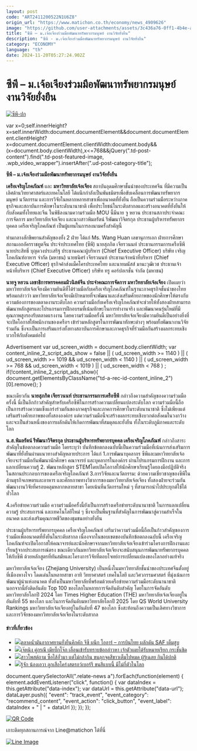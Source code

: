 ```yaml
---
layout: post
code: "ART2411200522N1U6Z8"
origin_url: "https://www.matichon.co.th/economy/news_4909626"
image: "https://github.com/user-attachments/assets/3c436a76-0ff1-4b4e-ab55-08ba9bac6a36"
title: "ซีพี – ม.เจ้อเจียงร่วมมือพัฒนาทรัพยากรมนุษย์ งานวิจัยยั่งยืน"
description: "ซีพี - ม.เจ้อเจียงร่วมมือพัฒนาทรัพยากรมนุษย์ งานวิจัยยั่งยืน"
category: "ECONOMY"
language: "th"
date: 2024-11-20T05:27:24.902Z
---
```


# ซีพี – ม.เจ้อเจียงร่วมมือพัฒนาทรัพยากรมนุษย์ งานวิจัยยั่งยืน

[![](https://www.matichon.co.th/wp-content/uploads/2024/11/ซีพี-ปก.jpg "ซีพี-ปก")](https://www.matichon.co.th/wp-content/uploads/2024/11/ซีพี-ปก.jpg)

var x=0;self.innerHeight?x=self.innerWidth:document.documentElement&&document.documentElement.clientHeight?x=document.documentElement.clientWidth:document.body&&(x=document.body.clientWidth),x<=768&&jQuery(".td-post-content").find(".td-post-featured-image, .wpb\_video\_wrapper").insertAfter(".ud-post-category-title");

**ซีพี – ม.เจ้อเจียงร่วมมือพัฒนาทรัพยากรมนุษย์ งานวิจัยยั่งยืน**

**เครือเจริญโภคภัณฑ์** และ **มหาวิทยาลัยเจ้อเจียง** สถาบันอุดมศึกษาชั้นนำของประเทศจีน ที่มีความเป็นเลิศด้านวิทยาศาสตร์และเทคโนโลยี ได้ผนึกกำลังเป็นพันธมิตรเพื่อขับเคลื่อนการพัฒนาทรัพยากรมนุษย์ นวัตกรรม และการวิจัยในหลากหลายสาขาเพื่ออนาคตที่ยั่งยืน ถือเป็นความร่วมมือระหว่างภาคธุรกิจและสถาบันการศึกษาในระดับนานาชาติ เพื่อประโยชน์ในระดับสากลและสร้างอนาคตที่ยั่งยืนให้กับสังคมทั้งไทยและจีน ในพิธีลงนามความร่วมมือ MOU นี้มีนาย จู หยวน ประธานสภาประจำคณะการจัดการ มหาวิทยาลัยเจ้อเจียง และนางสาวพิมลรัตน์ รีพัฒนาวิจิตรกุล ประธานผู้บริหารทรัพยากรบุคคล เครือเจริญโภคภัณฑ์ เป็นผู้แทนในการลงนามครั้งสำคัญนี้

ท่ามกลางสักขีพยานสำคัญของทั้ง 2 ฝ่าย ได้แก่ Ms. Wang Huan เลขานุการเอก ฝ่ายการศึกษา สถานเอกอัครราชทูตจีน ประจำประเทศไทย (ซีพี) นายสุภกิต เจียรวนนท์ ประธานกรรมการเครือซีพี นายประสิทธิ์ บุญดวงประเสริฐ ประธานคณะผู้บริหาร (Chief Executive Officer) บริษัท เจริญโภคภัณฑ์อาหาร จำกัด (มหาชน) นายธนิศร์ เจียรวนนท์ ประธานเจ้าหน้าที่บริหาร (Chief Executive Officer) ธุรกิจค้าส่งแม็คโครประเทศไทย และนายมนัสส์ มานะวุฒิเวช ประธานเจ้าหน้าที่บริหาร (Chief Executive Officer) บริษัท ทรู คอร์ปอเรชั่น จำกัด (มหาชน)

**นายจู หยวน เลขาธิการพรรคคอมมิวนิสต์จีน ประจำคณะการจัดการ มหาวิทยาลัยเจ้อเจียง** เปิดเผยว่า มหาวิทยาลัยเจ้อเจียงมีความยินดีที่ได้ร่วมมือกับเครือเจริญโภคภัณฑ์ในฐานะภาคธุรกิจชั้นนำของไทย พร้อมกล่าวว่า มหาวิทยาลัยเจ้อเจียงมีเป้าหมายที่จะพัฒนาและส่งเสริมศักยภาพของนักศึกษาให้ตรงกับความต้องการของตลาดงานระดับโลก ความร่วมมือกับเครือเจริญโภคภัณฑ์จะช่วยให้ทั้งสองฝ่ายสามารถพัฒนาหลักสูตรและโปรแกรมการฝึกอบรมที่เน้นทักษะในการทำงานจริง และพัฒนาคนรุ่นใหม่ที่มีคุณภาพสูงรองรับตลาดแรงงาน โดยความร่วมมือครั้งนี้ มหาวิทยาลัยเจ้อเจียงมีความยินดีเป็นอย่างยิ่งที่จะเปิดโอกาสให้พนักงานของเครือฯ เข้าร่วมหลักสูตรในการพัฒนาทักษะต่างๆ พร้อมทั้งพัฒนางานวิจัย ร่วมกัน ซึ่งจะเป็นการเสริมแกร่งทั้งทางสถาบันการศึกษาและภาคธุรกิจที่ร่วมมือกันสร้างผลกระทบเชิงบวกให้กับสังคมต่อไป

Advertisement var ud\_screen\_width = document.body.clientWidth; var content\_inline\_2\_script\_ads\_show = false || ( ud\_screen\_width >= 1140 ) || ( ud\_screen\_width >= 1019 && ud\_screen\_width < 1140 ) || ( ud\_screen\_width >= 768 && ud\_screen\_width < 1019 ) || ( ud\_screen\_width < 768 ) ; if(!content\_inline\_2\_script\_ads\_show){ document.getElementsByClassName("td-a-rec-id-content\_inline\_2")\[0\].remove(); }

ขณะเดียวกัน **นายสุภกิต เจียรวนนท์ ประธานกรรมการเครือซีพี** กล่าวถึงความสำคัญของความร่วมมือครั้งนี้ นี่เป็นอีกก้าวสำคัญสำหรับเครือซีพีในการสร้างความเปลี่ยนแปลงระดับโลก ความร่วมมือนี้ถือเป็นการสร้างความแข็งแกร่งร่วมกันของภาคธุรกิจและภาคการศึกษาในระดับนานาชาติ ซึ่งไม่เพียงแต่เสริมสร้างศักยภาพของทั้งสององค์กร แต่ความร่วมมือนี้จะสร้างผลกระทบเชิงบวกต่อสังคมในวงกว้าง และจะเป็นส่วนหนึ่งของการผลักดันให้เกิดการพัฒนาที่สมดุลและยั่งยืน ทั้งในระดับภูมิภาคและระดับโลก

**น.ส.พิมลรัตน์ รีพัฒนาวิจิตรกุล ประธานผู้บริหารทรัพยากรบุคคล เครือเจริญโภคภัณฑ์** กล่าวถึงสาระสำคัญในข้อตกลงความร่วมมือ โดยระบุว่า บันทึกข้อตกลงฉบับนี้เป็นความร่วมมือที่เน้นการส่งเสริมการพัฒนาที่ยั่งยืนผ่านแนวทางสำคัญหลายประการ ได้แก่ 1.การพัฒนาบุคลากร ซีพีและมหาวิทยาลัยเจ้อเจียงจะร่วมมือกันพัฒนานักศึกษา คณาจารย์ และบุคลากรในองค์กร ผ่านโปรแกรมการฝึกงาน และการแลกเปลี่ยนความรู้ 2. พัฒนาหลักสูตร STEMโดยเปิดโอกาสให้นักศึกษาเรียนรู้โดยลงมือปฏิบัติจริงในสถานประกอบการของเครือเจริญโภคภัณฑ์ 3.การวิจัยและนวัตกรรม: ด้วยความเชี่ยวชาญของซีพีในด้านธุรกิจเกษตรและอาหาร และศักยภาพทางวิชาการของมหาวิทยาลัยเจ้อเจียง ทั้งสองฝ่ายจะร่วมกันพัฒนางานวิจัยที่ครอบคลุมหลากหลายสาขา โดยเน้นที่นวัตกรรมใหม่ ๆ ที่สามารถนำไปประยุกต์ใช้ได้ทั่วโลก

4.เครือข่ายความร่วมมือ ความร่วมมือครั้งนี้ยังเป็นการสร้างเครือข่ายระดับนานาชาติ ในการแลกเปลี่ยนความรู้ ประสบการณ์ และเทคโนโลยีใหม่ ๆ ซึ่งจะเป็นพื้นฐานที่สำคัญในการพัฒนาสู่ความสำเร็จในอนาคต และส่งเสริมคุณภาพชีวิตของชุมชนอย่างยั่งยืน

ประธานผู้บริหารทรัพยากรบุคคล เครือเจริญโภคภัณฑ์ เสริมว่าความร่วมมือนี้ถือเป็นก้าวสำคัญของการร่วมมือเพื่ออนาคตที่ยั่งยืนในระดับสากล เนื่องจากในขอบเขตของบันทึกข้อตกลงฉบับนี้ เครือเจริญโภคภัณฑ์จะเปิดโอกาสให้คณาจารย์และนักศึกษาจากมหาวิทยาลัยเจ้อเจียงเข้าร่วมโครงการฝึกงานและเรียนรู้จากประสบการณ์ตรง ขณะเดียวกันมหาวิทยาลัยเจ้อเจียงจะสนับสนุนการพัฒนาทรัพยากรบุคคลให้กับซีพี ด้วยหลักสูตรที่ทันสมัยและโครงการวิจัยที่ตอบโจทย์การเปลี่ยนแปลงของโลกอย่างแท้จริง

มหาวิทยาลัยเจ้อเจียง (Zhejiang University) เป็นหนึ่งในมหาวิทยาลัยชั้นนำของประเทศจีนตั้งอยู่ที่เมืองหางโจว โดดเด่นในหลายสาขา อาทิ วิทยาศาสตร์ เทคโนโลยี และวิศวกรรมศาสตร์ ที่มุ่งเน้นการพัฒนาผู้นำแห่งอนาคต ทั้งยังเป็นมหาวิทยาลัยที่พร้อมด้วยเครือข่ายความร่วมมือระดับนานาชาติ นอกจากนี้ยังติดอันดับ Top 100 ของโลกในหลายการจัดอันดับสำคัญ โดยในการจัดอันดับมหาวิทยาลัยโลกปี 2024 โดย Times Higher Education (THE) มหาวิทยาลัยเจ้อเจียงอยู่ในอันดับที่ 55 ของโลก และในการจัดอันดับมหาวิทยาลัยโลกปี 2025 โดย QS World University Rankings มหาวิทยาลัยเจ้อเจียงอยู่ในอันดับที่ 47 ของโลก ซึ่งสะท้อนถึงความเป็นเลิศทางวิชาการและการวิจัยของมหาวิทยาลัยเจ้อเจียงในระดับสากล

#### ข่าวที่เกี่ยวข้อง

*   [![](https://www.matichon.co.th/wp-content/uploads/2024/11/จีซี-โออาร์-ทีจี-ปก.jpg)ตลาดน้ำมันอากาศยานยั่งยืนคึกคัก จีซี ผนึก โออาร์ – การบินไทย ผลักดัน SAF เต็มสูบ](https://www.matichon.co.th/economy/news_4909660)
*   [![](https://www.matichon.co.th/wp-content/uploads/2024/11/597.jpg)เจ๊หนิง คู่กรณี เมียบิ๊กโจ๊ก เลื่อนเข้ารับทราบข้อกล่าวหา เจ้าตัวเผยได้รับหมายเรียก กระชั้นชิด](https://www.matichon.co.th/local/crime/news_4909639)
*   [![](https://www.matichon.co.th/wp-content/uploads/2024/11/c137.jpg)สาวโพสต์ถาม ซื้อไส้อั่วมา แต่ไม่กล้ากิน ขนลุกจุดสีขาวเต็มไปหมด ผู้รู้เฉลย กินได้ปกติ](https://www.matichon.co.th/social/news_4909612)
*   [![](https://www.matichon.co.th/wp-content/uploads/2024/11/น้องเอวา.jpg)รู้จัก น้องเอวา ลูกเสือโคร่งสตรอว์เบอร์รี ขนสีแบบนี้ มีไม่กี่ตัวในโลก](https://www.matichon.co.th/social/news_4909552)

document.querySelectorAll(".relate-news a").forEach(function(element) { element.addEventListener("click", function() { var dataIndex = this.getAttribute("data-index"); var dataUrl = this.getAttribute("data-url"); dataLayer.push({ "event": "track\_event", "event\_category": "recommend\_content", "event\_action": "click\_button", "event\_label": dataIndex + " | " + dataUrl }); }); });

[![QR Code](https://www.matichon.co.th/wp-content/uploads/2023/07/wob1371z.jpg)](https://lin.ee/ht0nDxX)

เกาะติดทุกสถานการณ์จาก Line@matichon ได้ที่นี่

[![Line Image](https://www.matichon.co.th/wp-content/uploads/2023/07/th.png)](https://lin.ee/ht0nDxX)